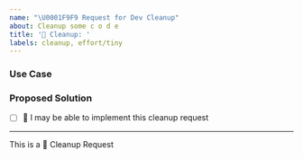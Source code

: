 ```yaml
---
name: "\U0001F9F9 Request for Dev Cleanup"
about: Cleanup some c o d e
title: '🧹 Cleanup: '
labels: cleanup, effort/tiny
---
```


<!-- short description of the feature -->

### Use Case

<!-- why do you need this feature? -->

### Proposed Solution

<!-- Please include prototype/sketch/reference implementation: -->

- [ ] :wave: I may be able to implement this cleanup request

---

This is a :broom: Cleanup Request
